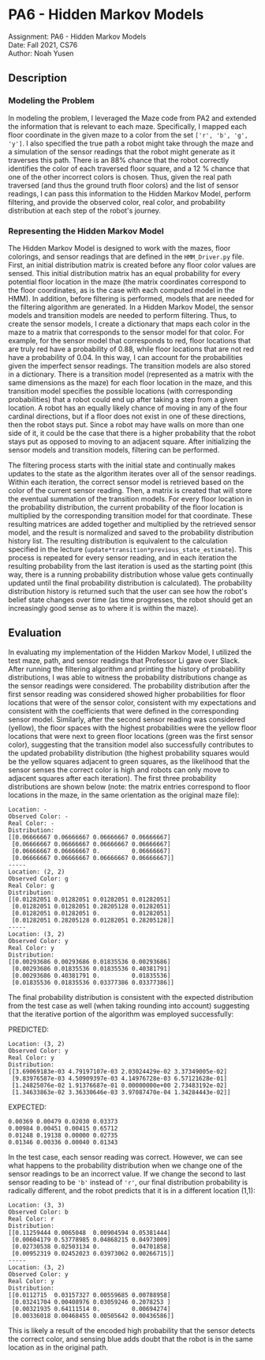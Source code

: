 # PA6 - Hidden Markov Models
Assignment: PA6 - Hidden Markov Models  
Date: Fall 2021, CS76  
Author: Noah Yusen

## Description

### Modeling the Problem
In modeling the problem, I leveraged the Maze code from PA2 and extended the information that is relevant to each maze.
Specifically, I mapped each floor coordinate in the given maze to a color from the set `['r', 'b', 'g', 'y']`. I also specified
the true path a robot might take through the maze and a simulation of the sensor readings that the robot might generate
as it traverses this path. There is an 88% chance that the robot correctly identifies the color of each traversed floor square,
and a 12 % chance that one of the other incorrect colors is chosen. Thus, given the real path traversed (and thus the ground truth floor colors)
and the list of sensor readings, I can pass this information to the Hidden Markov Model, perform filtering, and provide
the observed color, real color, and probability distribution at each step of the robot's journey.

### Representing the Hidden Markov Model
The Hidden Markov Model is designed to work with the mazes, floor colorings, and sensor readings that are defined in the
`HMM_Driver.py` file. First, an initial distribution matrix is created before any floor color values are sensed. This initial distribution
matrix has an equal probability for every potential floor location in the maze (the matrix coordinates correspond to the floor coordinates,
as is the case with each computed model in the HMM). In addition, before filtering is performed, models that
are needed for the filtering algorithm are generated. In a Hidden Markov Model, the sensor models and transition models are
needed to perform filtering. Thus, to create the sensor models, I create a dictionary that maps each color in the maze to a matrix that corresponds to the sensor
model for that color. For example, for the sensor model that corresponds to red, floor locations that are truly red have a probability of 0.88,
while floor locations that are not red have a probability of 0.04. In this way, I can account for the probabilities given the
imperfect sensor readings. The transition models are also stored in a dictionary. There is a transition model (represented
as a matrix with the same dimensions as the maze) for each floor location in the maze, and this transition model specifies the
possible locations (with corresponding probabilities) that a robot could end up after taking a step from a given location.
A robot has an equally likely chance of moving in any of the four cardinal directions, but if a floor does not exist in one of these
directions, then the robot stays put. Since a robot may have walls on more than one side of it, it could be the case that
there is a higher probability that the robot stays put as opposed to moving to an adjacent square. After initializing the
sensor models and transition models, filtering can be performed.

The filtering process starts with the initial state and continually makes updates to the state as the algorithm iterates
over all of the sensor readings. Within each iteration, the correct sensor model is retrieved based on the color of the
current sensor reading. Then, a matrix is created that will store the eventual summation of the transition models. For every
floor location in the probability distribution, the current probability of the floor location is multiplied by the corresponding
transition model for that coordinate. These resulting matrices are added together and multiplied by the retrieved sensor model,
and the result is normalized and saved to the probability distribution history list. The resulting distribution is equivalent to the
calculation specified in the lecture (`update*transition*previous_state_estimate`). This process is repeated for every 
sensor reading, and in each iteration the resulting probability from the last iteration is used as the starting point (this
way, there is a running probability distribution whose value gets continually updated until the final probability distribution
is calculated). The probability distribution history is returned such that the user can see how the robot's belief state changes
over time (as time progresses, the robot should get an increasingly good sense as to where it is within the maze).

## Evaluation
In evaluating my implementation of the Hidden Markov Model, I utilized the test maze, path, and sensor readings that Professor
Li gave over Slack. After running the filtering algorithm and printing the history of probability distributions, I was able
to witness the probability distributions change as the sensor readings were considered. The probability distribution after
the first sensor reading was considered showed higher probabilities for floor locations that were of the sensor color,
consistent with my expectations and consistent with the coefficients that were defined in the corresponding sensor model.
Similarly, after the second sensor reading was considered (yellow), the floor spaces with the highest probabilities were
the yellow floor locations that were next to green floor locations (green was the first sensor color), suggesting that the
transition model also successfully contributes to the updated probability distribution (the highest probability squares would
be the yellow squares adjacent to green squares, as the likelihood that the sensor senses the correct color is high and
robots can only move to adjacent squares after each iteration). The first three probability distributions are shown below
(note: the matrix entries correspond to floor locations in the maze, in the same orientation as the original maze file):

```
Location: -
Observed Color: -
Real Color: -
Distribution:
[[0.06666667 0.06666667 0.06666667 0.06666667]
 [0.06666667 0.06666667 0.06666667 0.06666667]
 [0.06666667 0.06666667 0.         0.06666667]
 [0.06666667 0.06666667 0.06666667 0.06666667]]
-----
Location: (2, 2)
Observed Color: g
Real Color: g
Distribution:
[[0.01282051 0.01282051 0.01282051 0.01282051]
 [0.01282051 0.01282051 0.28205128 0.01282051]
 [0.01282051 0.01282051 0.         0.01282051]
 [0.01282051 0.28205128 0.01282051 0.28205128]]
-----
Location: (3, 2)
Observed Color: y
Real Color: y
Distribution:
[[0.00293686 0.00293686 0.01835536 0.00293686]
 [0.00293686 0.01835536 0.01835536 0.40381791]
 [0.00293686 0.40381791 0.         0.01835536]
 [0.01835536 0.01835536 0.03377386 0.03377386]]
``` 

The final probability distribution is consistent with the expected distribution from the test case as well (when taking
rounding into account) suggesting that the iterative portion of the algorithm was employed successfully:


PREDICTED:
```
Location: (3, 2)
Observed Color: y
Real Color: y
Distribution:
[[3.69069183e-03 4.79197107e-03 2.03024429e-02 3.37349005e-02]
 [9.83976587e-03 4.50909397e-03 4.14976728e-03 6.57121628e-01]
 [1.24825076e-02 1.91376687e-01 0.00000000e+00 2.73483192e-02]
 [1.34633863e-02 3.36330646e-03 3.97087470e-04 1.34284443e-02]]
```

EXPECTED:
```
0.00369	0.00479	0.02030	0.03373	
0.00984	0.00451	0.00415	0.65712	
0.01248	0.19138	0.00000	0.02735	
0.01346	0.00336	0.00040	0.01343	
```

In the test case, each sensor reading was correct. However, we can see what happens to the probability distribution when
we change one of the sensor readings to be an incorrect value. If we change the second to last sensor reading to be `'b'`
instead of `'r'`, our final distribution probability is radically different, and the robot predicts that it is in a different
location (1,1):

```
Location: (3, 3)
Observed Color: b
Real Color: r
Distribution:
[[0.11259444 0.0065048  0.00904594 0.05381444]
 [0.00604179 0.53778985 0.04868215 0.04973009]
 [0.02730538 0.02503134 0.         0.04701858]
 [0.00952319 0.02452023 0.03973062 0.00266715]]
-----
Location: (3, 2)
Observed Color: y
Real Color: y
Distribution:
[[0.0112715  0.03157327 0.00559685 0.00788958]
 [0.03241704 0.00408976 0.03059246 0.2078253 ]
 [0.00321935 0.64111514 0.         0.00694274]
 [0.00336018 0.00468455 0.00505642 0.00436586]]
```

This is likely a result of the encoded high probability that the sensor detects the correct color, and sensing blue adds
doubt that the robot is in the same location as in the original path.